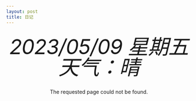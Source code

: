 ```yaml
---
layout: post
title: 日记
---
```



<style type="text/css" media="screen">
  .container {
    margin: 1em auto;
    max-width: 60em;
    text-align: center;
  }
  h6 {
    margin: 30px 0;
    font-size: 4em;
    line-height: 1;
    letter-spacing: -1px;
  }
</style>

<div class="container">
  <h6>2023/05/09   星期五  天气：晴</h1>

  <p>The requested page could not be found.</p>
</div>
